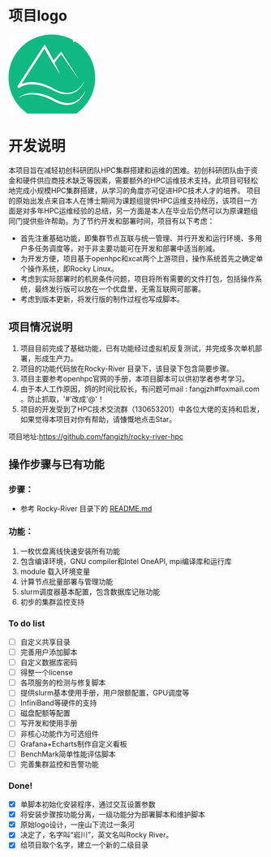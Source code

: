 # 项目logo
![logo](https://github.com/fangjzh/rocky-river-hpc/blob/master/Rocky-River/HPClogo/logo_r.png "Rocky River Logo")
# 开发说明

本项目旨在减轻初创科研团队HPC集群搭建和运维的困难。初创科研团队由于资金和硬件供应商技术缺乏等因素，需要额外的HPC运维技术支持。此项目可轻松地完成小规模HPC集群搭建，从学习的角度亦可促进HPC技术人才的培养。
项目的原始出发点来自本人在博士期间为课题组提供HPC运维支持经历，该项目一方面是对多年HPC运维经验的总结，另一方面是本人在毕业后仍然可以为原课题组同门提供些许帮助。为了节约开发和部署时间，项目有以下考虑：
- 首先注重基础功能，即集群节点互联与统一管理、并行开发和运行环境、多用户多任务调度等，对于非主要功能可在开发和部署中适当削减。
- 为开发方便，项目基于openhpc和xcat两个上游项目，操作系统首先之确定单个操作系统，即Rocky Linux。
- 考虑到实际部署时的机房条件问题，项目将所有需要的文件打包，包括操作系统，最终发行版可以放在一个优盘里，无需互联网可部署。
- 考虑到版本更新，将发行版的制作过程也写成脚本。

## 项目情况说明
1. 项目目前完成了基础功能，已有功能经过虚拟机反复测试，并完成多次单机部署，形成生产力。
2. 项目的功能代码放在Rocky-River 目录下，该目录下包含简要步骤。
3. 项目主要参考openhpc官网的手册，本项目脚本可以供初学者参考学习。
4. 由于本人工作原因，鸽的时间比较长，有问题可mail : fangjzh#foxmail.com 。防止抓取，'#'改成'@'！
5. 项目的开发受到了HPC技术交流群（130653201）中各位大佬的支持和启发，如果觉得本项目对你有帮助，请慷慨地点击Star。

项目地址:https://github.com/fangjzh/rocky-river-hpc

## 操作步骤与已有功能
### 步骤：
- 参考 Rocky-River 目录下的 [README.md](https://github.com/fangjzh/rocky-river-hpc/blob/master/Rocky-River/README.md)

### 功能：
1. 一枚优盘离线快速安装所有功能
2. 包含编译环境，GNU compiler和Intel OneAPI, mpi编译库和运行库
3. module 载入环境变量
4. 计算节点批量部署与管理功能
5. slurm调度器基本配置，包含数据库记账功能
6. 初步的集群监控支持

### To do list
- [ ] 自定义共享目录
- [ ] 完善用户添加脚本
- [ ] 自定义数据库密码
- [ ] 得整一个license
- [ ] 各项服务的检测与修复脚本
- [ ] 提供slurm基本使用手册，用户限额配置，GPU调度等
- [ ] InfiniBand等硬件的支持
- [ ] 磁盘配额等配置
- [ ] 写开发和使用手册
- [ ] 非核心功能作为可选组件
- [ ] Grafana+Echarts制作自定义看板
- [ ] BenchMark简单性能评估脚本
- [ ] 完善集群监控和告警功能

### Done!
- [x] 单脚本初始化安装程序，通过交互设置参数
- [x] 将安装步骤按功能分离，一级功能分为部署脚本和维护脚本
- [x] 原始logo设计，一座山下流过一条河
- [x] 决定了，名字叫“岩川”，英文名叫Rocky River。
- [x] 给项目取个名字，建立一个新的二级目录